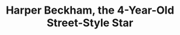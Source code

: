 ---
ee_id: '4348'
site: '1'
type: '2'
long_id: 2016-051 Harper Beckham, the 4-Year-Old Street-Style Star
url: 2016-051-harper-beckham-the-4-year-old-street-style-star
title: Harper Beckham, the 4-Year-Old Street-Style Star
year: '2016'
medium: ".warc.gz web archive (produced with web recorder)"
commission:
dims: Dimensions variable
pitch:
ps:
live_url: https://webrecorder.io/cory_arcangel/warcs/list/harper-beckham-the-4-year-old-street-style-star/b2/20180830122224/https://www.nytimes.com/2016/02/18/fashion/harper-beckham-street-style-star-fashion-week.html
related:
youtube:
imgs: beckam-2018-051-web-ih--vyfJ.jpg
subheading:
display_year: '2018'
download:
add_credit:
add_credits:
related_code:
layout: things-i-made
---